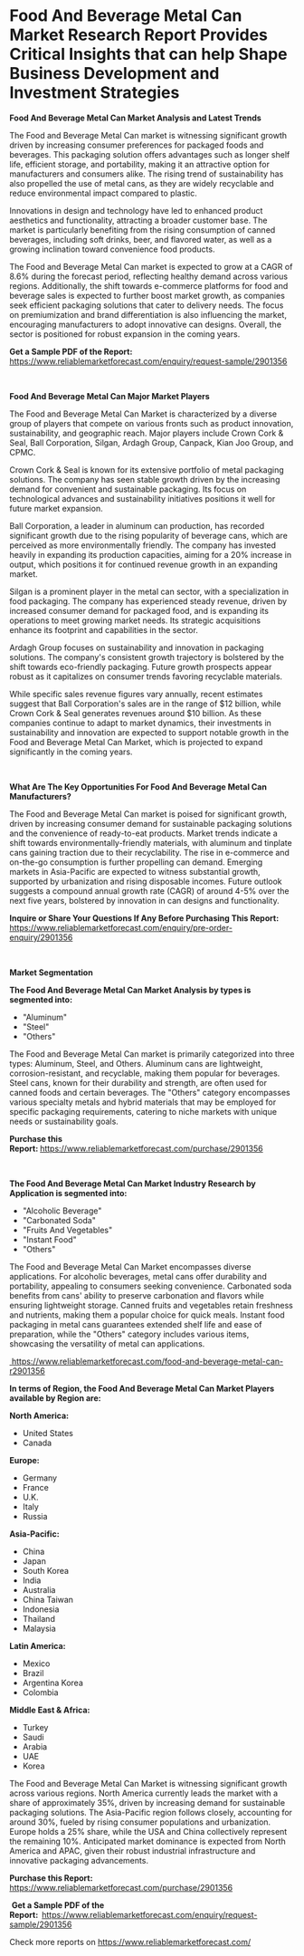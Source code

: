 <p><h1>Food And Beverage Metal Can Market Research Report Provides Critical Insights that can help Shape Business Development and Investment Strategies</h1></p><p><strong>Food And Beverage Metal Can Market Analysis and Latest Trends</strong></p>
<p><p>The Food and Beverage Metal Can market is witnessing significant growth driven by increasing consumer preferences for packaged foods and beverages. This packaging solution offers advantages such as longer shelf life, efficient storage, and portability, making it an attractive option for manufacturers and consumers alike. The rising trend of sustainability has also propelled the use of metal cans, as they are widely recyclable and reduce environmental impact compared to plastic.</p><p>Innovations in design and technology have led to enhanced product aesthetics and functionality, attracting a broader customer base. The market is particularly benefiting from the rising consumption of canned beverages, including soft drinks, beer, and flavored water, as well as a growing inclination toward convenience food products. </p><p>The Food and Beverage Metal Can market is expected to grow at a CAGR of 8.6% during the forecast period, reflecting healthy demand across various regions. Additionally, the shift towards e-commerce platforms for food and beverage sales is expected to further boost market growth, as companies seek efficient packaging solutions that cater to delivery needs. The focus on premiumization and brand differentiation is also influencing the market, encouraging manufacturers to adopt innovative can designs. Overall, the sector is positioned for robust expansion in the coming years.</p></p>
<p><strong>Get a Sample PDF of the Report:&nbsp;</strong> <a href="https://www.reliablemarketforecast.com/enquiry/request-sample/2901356?utm_campaign=2533&utm_medium=2&utm_source=Github&utm_content=ia&utm_term=16032025&utm_id=food-and-beverage-metal-can">https://www.reliablemarketforecast.com/enquiry/request-sample/2901356</a></p>
<p>&nbsp;</p>
<p><strong>Food And Beverage Metal Can Major Market Players</strong></p>
<p><p>The Food and Beverage Metal Can Market is characterized by a diverse group of players that compete on various fronts such as product innovation, sustainability, and geographic reach. Major players include Crown Cork & Seal, Ball Corporation, Silgan, Ardagh Group, Canpack, Kian Joo Group, and CPMC.</p><p>Crown Cork & Seal is known for its extensive portfolio of metal packaging solutions. The company has seen stable growth driven by the increasing demand for convenient and sustainable packaging. Its focus on technological advances and sustainability initiatives positions it well for future market expansion.</p><p>Ball Corporation, a leader in aluminum can production, has recorded significant growth due to the rising popularity of beverage cans, which are perceived as more environmentally friendly. The company has invested heavily in expanding its production capacities, aiming for a 20% increase in output, which positions it for continued revenue growth in an expanding market.</p><p>Silgan is a prominent player in the metal can sector, with a specialization in food packaging. The company has experienced steady revenue, driven by increased consumer demand for packaged food, and is expanding its operations to meet growing market needs. Its strategic acquisitions enhance its footprint and capabilities in the sector.</p><p>Ardagh Group focuses on sustainability and innovation in packaging solutions. The company's consistent growth trajectory is bolstered by the shift towards eco-friendly packaging. Future growth prospects appear robust as it capitalizes on consumer trends favoring recyclable materials.</p><p>While specific sales revenue figures vary annually, recent estimates suggest that Ball Corporation's sales are in the range of $12 billion, while Crown Cork & Seal generates revenues around $10 billion. As these companies continue to adapt to market dynamics, their investments in sustainability and innovation are expected to support notable growth in the Food and Beverage Metal Can Market, which is projected to expand significantly in the coming years.</p></p>
<p>&nbsp;</p>
<p><strong>What Are The Key Opportunities For Food And Beverage Metal Can Manufacturers?</strong></p>
<p><p>The Food and Beverage Metal Can market is poised for significant growth, driven by increasing consumer demand for sustainable packaging solutions and the convenience of ready-to-eat products. Market trends indicate a shift towards environmentally-friendly materials, with aluminum and tinplate cans gaining traction due to their recyclability. The rise in e-commerce and on-the-go consumption is further propelling can demand. Emerging markets in Asia-Pacific are expected to witness substantial growth, supported by urbanization and rising disposable incomes. Future outlook suggests a compound annual growth rate (CAGR) of around 4-5% over the next five years, bolstered by innovation in can designs and functionality.</p></p>
<p><strong>Inquire or Share Your Questions If Any Before Purchasing This Report:</strong> <a href="https://www.reliablemarketforecast.com/enquiry/pre-order-enquiry/2901356?utm_campaign=2533&utm_medium=2&utm_source=Github&utm_content=ia&utm_term=16032025&utm_id=food-and-beverage-metal-can">https://www.reliablemarketforecast.com/enquiry/pre-order-enquiry/2901356</a></p>
<p>&nbsp;</p>
<p><strong>Market Segmentation</strong></p>
<p><strong>The Food And Beverage Metal Can Market Analysis by types is segmented into:</strong></p>
<p><ul><li>"Aluminum"</li><li>"Steel"</li><li>"Others"</li></ul></p>
<p><p>The Food and Beverage Metal Can market is primarily categorized into three types: Aluminum, Steel, and Others. Aluminum cans are lightweight, corrosion-resistant, and recyclable, making them popular for beverages. Steel cans, known for their durability and strength, are often used for canned foods and certain beverages. The "Others" category encompasses various specialty metals and hybrid materials that may be employed for specific packaging requirements, catering to niche markets with unique needs or sustainability goals.</p></p>
<p><strong>Purchase this Report:&nbsp;</strong><a href="https://www.reliablemarketforecast.com/purchase/2901356?utm_campaign=2533&utm_medium=2&utm_source=Github&utm_content=ia&utm_term=16032025&utm_id=food-and-beverage-metal-can">https://www.reliablemarketforecast.com/purchase/2901356</a></p>
<p>&nbsp;</p>
<p><strong>The Food And Beverage Metal Can Market Industry Research by Application is segmented into:</strong></p>
<p><ul><li>"Alcoholic Beverage"</li><li>"Carbonated Soda"</li><li>"Fruits And Vegetables"</li><li>"Instant Food"</li><li>"Others"</li></ul></p>
<p><p>The Food and Beverage Metal Can Market encompasses diverse applications. For alcoholic beverages, metal cans offer durability and portability, appealing to consumers seeking convenience. Carbonated soda benefits from cans' ability to preserve carbonation and flavors while ensuring lightweight storage. Canned fruits and vegetables retain freshness and nutrients, making them a popular choice for quick meals. Instant food packaging in metal cans guarantees extended shelf life and ease of preparation, while the "Others" category includes various items, showcasing the versatility of metal can applications.</p></p>
<p><a href="https://www.reliablemarketforecast.com/food-and-beverage-metal-can-r2901356?utm_campaign=2533&utm_medium=2&utm_source=Github&utm_content=ia&utm_term=16032025&utm_id=food-and-beverage-metal-can">&nbsp;https://www.reliablemarketforecast.com/food-and-beverage-metal-can-r2901356</a></p>
<p><strong>In terms of Region, the Food And Beverage Metal Can Market Players available by Region are:</strong></p>
<p>
    <p> <strong> North America: </strong>
        <ul>
            <li>United States</li>
            <li>Canada</li>
        </ul>
        </p> 
    <p> <strong> Europe: </strong>
        <ul>
            <li>Germany</li>
            <li>France</li>
            <li>U.K.</li>
            <li>Italy</li>
            <li>Russia</li>
        </ul>
        </p> 
    <p> <strong> Asia-Pacific: </strong>
        <ul>
            <li>China</li>
            <li>Japan</li>
            <li>South Korea</li>
            <li>India</li>
            <li>Australia</li>
            <li>China Taiwan</li>
            <li>Indonesia</li>
            <li>Thailand</li>
            <li>Malaysia</li>
        </ul>
        </p> 
    <p> <strong> Latin America: </strong>
        <ul>
            <li>Mexico</li>
            <li>Brazil</li>
            <li>Argentina Korea</li>
            <li>Colombia</li>
        </ul>
        </p> 
    <p> <strong> Middle East & Africa: </strong>
        <ul>
            <li>Turkey</li>
            <li>Saudi</li>
            <li>Arabia</li>
            <li>UAE</li>
            <li>Korea</li>
        </ul>
    </p>
    </p>
<p><p>The Food and Beverage Metal Can Market is witnessing significant growth across various regions. North America currently leads the market with a share of approximately 35%, driven by increasing demand for sustainable packaging solutions. The Asia-Pacific region follows closely, accounting for around 30%, fueled by rising consumer populations and urbanization. Europe holds a 25% share, while the USA and China collectively represent the remaining 10%. Anticipated market dominance is expected from North America and APAC, given their robust industrial infrastructure and innovative packaging advancements.</p></p>
<p><strong>Purchase this Report: </strong><a href="https://www.reliablemarketforecast.com/purchase/2901356?utm_campaign=2533&utm_medium=2&utm_source=Github&utm_content=ia&utm_term=16032025&utm_id=food-and-beverage-metal-can">https://www.reliablemarketforecast.com/purchase/2901356</a></p>
<p>&nbsp;<strong>Get a Sample PDF of the Report:&nbsp;&nbsp;</strong><a href="https://www.reliablemarketforecast.com/enquiry/request-sample/2901356?utm_campaign=2533&utm_medium=2&utm_source=Github&utm_content=ia&utm_term=16032025&utm_id=food-and-beverage-metal-can">https://www.reliablemarketforecast.com/enquiry/request-sample/2901356</a></p>
<p><strong></strong></p>
<p>Check more reports on <a href="https://www.reliablemarketforecast.com/?utm_campaign=2533&utm_medium=2&utm_source=Github&utm_content=ia&utm_term=16032025&utm_id=food-and-beverage-metal-can">https://www.reliablemarketforecast.com/</a></p>